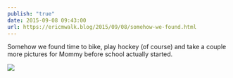 ```yaml
---
publish: "true"
date: 2015-09-08 09:43:00
url: https://ericmwalk.blog/2015/09/08/somehow-we-found.html
---
```


Somehow we found time to bike, play hockey (of course) and take a couple more pictures for Mommy before school actually started.

![](https://ericmwalk.blog/uploads/2022/4e2b238e4c.jpg)